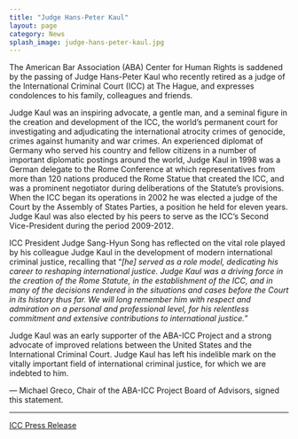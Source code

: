 ```yaml
---
title: "Judge Hans-Peter Kaul"
layout: page
category: News
splash_image: judge-hans-peter-kaul.jpg
---
```

The American Bar Association (ABA) Center for Human Rights is saddened by the passing of Judge Hans-Peter Kaul who recently retired as a judge of the International Criminal Court (ICC) at The Hague, and expresses condolences to his family, colleagues and friends.  

Judge Kaul was an inspiring advocate, a gentle man, and a seminal figure in the creation and development of the ICC, the world’s permanent court for investigating and adjudicating the international atrocity crimes of genocide, crimes against humanity and war crimes.   An experienced diplomat of Germany who served his country and fellow citizens in a number of important diplomatic postings around the world, Judge Kaul in 1998 was a German delegate to the Rome Conference at which representatives from more than 120 nations produced the Rome Statue that created the ICC, and was a prominent negotiator during deliberations of the Statute’s provisions. When the ICC began its operations in 2002 he was elected a judge of the Court by the Assembly of States Parties, a position he held for eleven years.  Judge Kaul was also elected by his peers to serve as the ICC’s Second Vice-President during the period 2009-2012.  

ICC President Judge Sang-Hyun Song has reflected on the vital role played by his colleague Judge Kaul in the development of modern international criminal justice, recalling that “_[he] served as a role model, dedicating his career to reshaping international justice. Judge Kaul was a driving force in the creation of the Rome Statute, in the establishment of the ICC, and in many of the decisions rendered in the situations and cases before the Court in its history thus far. We will long remember him with respect and admiration on a personal and professional level, for his relentless commitment and extensive contributions to international justice._”  

Judge Kaul was an early supporter of the ABA-ICC Project and a strong advocate of improved relations between the United States and the International Criminal Court. Judge Kaul has left his indelible mark on the vitally important field of international criminal justice, for which we are indebted to him.

— Michael Greco, Chair of the ABA-ICC Project Board of Advisors, signed this statement. 


---


[ICC Press Release](http://www.icc-cpi.int/en_menus/icc/press%20and%20media/press%20releases/Pages/pr1032.aspx)